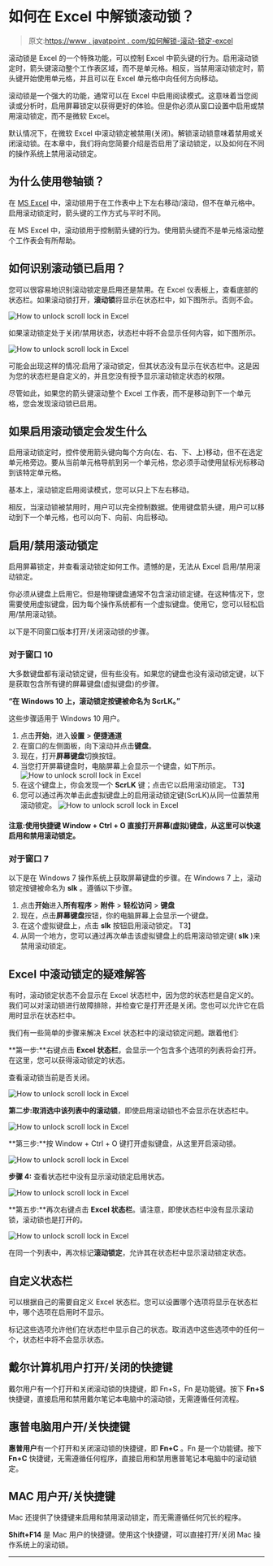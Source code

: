 # 如何在 Excel 中解锁滚动锁？

> 原文:[https://www . javatpoint . com/如何解锁-滚动-锁定-excel](https://www.javatpoint.com/how-to-unlock-scroll-lock-in-excel)

滚动锁是 Excel 的一个特殊功能，可以控制 Excel 中箭头键的行为。启用滚动锁定时，箭头键滚动整个工作表区域，而不是单元格。相反，当禁用滚动锁定时，箭头键开始使用单元格，并且可以在 Excel 单元格中向任何方向移动。

滚动锁是一个强大的功能，通常可以在 Excel 中启用阅读模式。这意味着当您阅读或分析时，启用屏幕锁定以获得更好的体验。但是你必须从窗口设置中启用或禁用滚动锁定，而不是微软 Excel。

默认情况下，在微软 Excel 中滚动锁定被禁用(关闭)。解锁滚动锁意味着禁用或关闭滚动锁。在本章中，我们将向您简要介绍是否启用了滚动锁定，以及如何在不同的操作系统上禁用滚动锁定。

## 为什么使用卷轴锁？

在 [MS Excel](https://www.javatpoint.com/excel-tutorial) 中，滚动锁用于在工作表中上下左右移动/滚动，但不在单元格中。启用滚动锁定时，箭头键的工作方式与平时不同。

在 MS Excel 中，滚动锁用于控制箭头键的行为。使用箭头键而不是单元格滚动整个工作表会有所帮助。

## 如何识别滚动锁已启用？

您可以很容易地识别滚动锁定是启用还是禁用。在 Excel 仪表板上，查看底部的状态栏。如果滚动锁打开，**滚动锁**将显示在状态栏中，如下图所示。否则不会。

![How to unlock scroll lock in Excel](../Images/50736601ca2123a35fb76ca0c6b200a7.png)

如果滚动锁定处于关闭/禁用状态，状态栏中将不会显示任何内容，如下图所示。

![How to unlock scroll lock in Excel](../Images/cc76f42add44422a68d83ff2cbe601ef.png)

可能会出现这样的情况:启用了滚动锁定，但其状态没有显示在状态栏中。这是因为您的状态栏是自定义的，并且您没有授予显示滚动锁定状态的权限。

尽管如此，如果您的箭头键滚动整个 Excel 工作表，而不是移动到下一个单元格，您会发现滚动锁已启用。

## 如果启用滚动锁定会发生什么

启用滚动锁定时，控件使用箭头键向每个方向(左、右、下、上)移动，但不在选定单元格旁边。要从当前单元格导航到另一个单元格，您必须手动使用鼠标光标移动到该特定单元格。

基本上，滚动锁定启用阅读模式，您可以只上下左右移动。

相反，当滚动锁被禁用时，用户可以完全控制数据。使用键盘箭头键，用户可以移动到下一个单元格，也可以向下、向前、向后移动。

## 启用/禁用滚动锁定

启用屏幕锁定，并查看滚动锁定如何工作。遗憾的是，无法从 Excel 启用/禁用滚动锁定。

你必须从键盘上启用它。但是物理键盘通常不包含滚动锁定键。在这种情况下，您需要使用虚拟键盘，因为每个操作系统都有一个虚拟键盘。使用它，您可以轻松启用/禁用滚动锁。

以下是不同窗口版本打开/关闭滚动锁的步骤。

### 对于窗口 10

大多数键盘都有滚动锁定键，但有些没有。如果您的键盘也没有滚动锁定键，以下是获取包含所有键的屏幕键盘(虚拟键盘)的步骤。

**“在 Windows 10 上，滚动锁定按键被命名为 ScrLK。”**

这些步骤适用于 Windows 10 用户。

1.  点击**开始**，进入**设置** > **便捷通道**
2.  在窗口的左侧面板，向下滚动并点击**键盘**。
3.  现在，打开**屏幕键盘**切换按钮。
4.  当您打开屏幕键盘时，电脑屏幕上会显示一个键盘，如下所示。
    ![How to unlock scroll lock in Excel](../Images/3361e14b9de52fb60e058bdcb53e17c8.png)
5.  在这个键盘上，你会发现一个 **ScrLK** 键；点击它以启用滚动锁定。
    T3】
6.  您可以通过再次单击此虚拟键盘上的启用滚动锁定键(ScrLK)从同一位置禁用滚动锁定。
    ![How to unlock scroll lock in Excel](../Images/e280d76433b3c3e81ed91a79fbad1c0e.png)

#### 注意:使用快捷键 Window + Ctrl + O 直接打开屏幕(虚拟)键盘，从这里可以快速启用和禁用滚动锁定。

### 对于窗口 7

以下是在 Windows 7 操作系统上获取屏幕键盘的步骤。在 Windows 7 上，滚动锁定按键被命名为 **slk** 。遵循以下步骤。

1.  点击**开始**进入**所有程序** > **附件** > **轻松访问** > **键盘**
2.  现在，点击**屏幕键盘**按钮，你的电脑屏幕上会显示一个键盘。
3.  在这个虚拟键盘上，点击 **slk** 按钮启用滚动锁定。
    T3】
4.  从同一个地方，您可以通过再次单击该虚拟键盘上的启用滚动锁定键( **slk** )来禁用滚动锁定。

## Excel 中滚动锁定的疑难解答

有时，滚动锁定状态不会显示在 Excel 状态栏中，因为您的状态栏是自定义的。我们可以对滚动锁进行故障排除，并检查它是打开还是关闭。您也可以允许它在启用时显示在状态栏中。

我们有一些简单的步骤来解决 Excel 状态栏中的滚动锁定问题。跟着他们:

**第一步:**右键点击 **Excel 状态栏**，会显示一个包含多个选项的列表将会打开。在这里，您可以获得滚动锁定的状态。

查看滚动锁当前是否关闭。

![How to unlock scroll lock in Excel](../Images/04c34826f824516fc191f17ba6c66e87.png)

**第二步:**取消选中该列表中的**滚动锁**，即使启用滚动锁也不会显示在状态栏中。

![How to unlock scroll lock in Excel](../Images/2046645a3ebaed6623d8f0e57ff1d488.png)

**第三步:**按 Window + Ctrl + O 键打开虚拟键盘，从这里开启滚动锁。

![How to unlock scroll lock in Excel](../Images/decf513b78d39aa156cbe00273c8a557.png)

**步骤 4:** 查看状态栏中没有显示滚动锁定启用状态。

![How to unlock scroll lock in Excel](../Images/43e2588321195a86bdf177166b5a3fdf.png)

**第五步:**再次右键点击 **Excel 状态栏**。请注意，即使状态栏中没有显示滚动锁，滚动锁也是打开的。

![How to unlock scroll lock in Excel](../Images/bb5d6f89b97b5666c4ec04de0b427e81.png)

在同一个列表中，再次标记**滚动锁定**，允许其在状态栏中显示滚动锁定状态。

## 自定义状态栏

可以根据自己的需要自定义 Excel 状态栏。您可以设置哪个选项将显示在状态栏中，哪个选项在启用时不显示。

标记这些选项允许他们在状态栏中显示自己的状态。取消选中这些选项中的任何一个，状态栏中将不会显示状态。

## 戴尔计算机用户打开/关闭的快捷键

戴尔用户有一个打开和关闭滚动锁的快捷键，即 Fn+S，Fn 是功能键。按下 **Fn+S** 快捷键，直接启用和禁用戴尔笔记本电脑中的滚动锁，无需遵循任何流程。

## 惠普电脑用户开/关快捷键

**惠普用户**有一个打开和关闭滚动锁的快捷键，即 **Fn+C** 。Fn 是一个功能键。按下 **Fn+C** 快捷键，无需遵循任何程序，直接启用和禁用惠普笔记本电脑中的滚动锁定。

## MAC 用户开/关快捷键

Mac 还提供了快捷键来启用和禁用滚动锁定，而无需遵循任何冗长的程序。

**Shift+F14** 是 Mac 用户的快捷键。使用这个快捷键，可以直接打开/关闭 Mac 操作系统上的滚动锁。

* * *